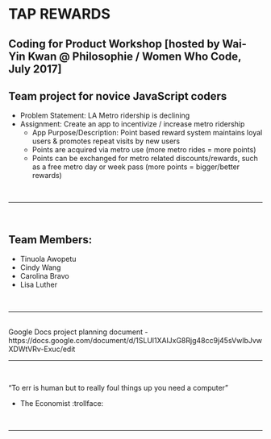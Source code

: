 # TAP REWARDS <br>
## Coding for Product Workshop [hosted by Wai-Yin Kwan @ Philosophie / Women Who Code, July 2017]

## Team project for novice JavaScript coders <br>
* Problem Statement: LA Metro ridership is declining<br>
* Assignment: Create an app to incentivize / increase metro ridership<br> 
  * App Purpose/Description: Point based reward system maintains loyal users & promotes repeat visits by new users<br>
  * Points are acquired via metro use (more metro rides = more points)<br>
  * Points can be exchanged for metro related discounts/rewards, such as a free metro day or week pass (more points = bigger/better rewards)<br>
<br> 
<hr>
<br>

## Team Members:<br>
* Tinuola Awopetu<br>
* Cindy Wang<br>
* Carolina Bravo<br>
* Lisa Luther<br>

<br>
<hr>
<br>
Google Docs project planning document - https://docs.google.com/document/d/1SLUl1XAlJxG8Rjg48cc9j45sVwlbJvwXDWtVRv-Exuc/edit
<br>
<hr>
<br>

“To err is human but to really foul things up you need a computer” 
- The Economist :trollface:

<br>
<hr>
